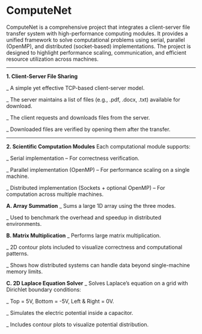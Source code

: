# ComputeNet
ComputeNet is a comprehensive project that integrates a client-server file transfer system with high-performance computing modules. It provides a unified framework to solve computational problems using serial, parallel (OpenMP), and distributed (socket-based) implementations. The project is designed to highlight performance scaling, communication, and efficient resource utilization across machines.
***

**1. Client-Server File Sharing**  
  
_ A simple yet effective TCP-based client-server model.

_ The server maintains a list of files (e.g., .pdf, .docx, .txt) available for download.

_ The client requests and downloads files from the server.

_ Downloaded files are verified by opening them after the transfer.
***

**2. Scientific Computation Modules**
Each computational module supports:

_ Serial implementation – For correctness verification.

_ Parallel implementation (OpenMP) – For performance scaling on a single machine.

_ Distributed implementation (Sockets + optional OpenMP) – For computation across multiple machines.

**A. Array Summation**
_ Sums a large 1D array using the three modes.

_ Used to benchmark the overhead and speedup in distributed environments.

**B. Matrix Multiplication**
_ Performs large matrix multiplication.

_ 2D contour plots included to visualize correctness and computational patterns.

_ Shows how distributed systems can handle data beyond single-machine memory limits.

**C. 2D Laplace Equation Solver**
_ Solves Laplace’s equation on a grid with Dirichlet boundary conditions:

_ Top = 5V, Bottom = -5V, Left & Right = 0V.

_ Simulates the electric potential inside a capacitor.

_ Includes contour plots to visualize potential distribution.
